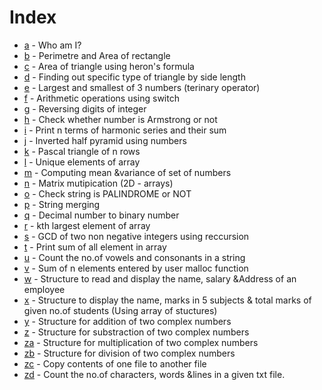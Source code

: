 # Index

+ [a](code/a.c) - Who am I?
+ [b](code/b.c) - Perimetre and Area of rectangle
+ [c](code/c.c) - Area of triangle using heron's formula
+ [d](code/d.c) - Finding out specific type of triangle by side length
+ [e](code/e.c) - Largest and smallest of 3 numbers (terinary operator)
+ [f](code/f.c) - Arithmetic operations using switch
+ [g](code/g.c) - Reversing digits of integer
+ [h](code/h.c) - Check whether number is Armstrong or not
+ [i](code/i.c) - Print n terms of harmonic series and their sum
+ [j](code/j.c) - Inverted half pyramid using numbers
+ [k](code/k.c) - Pascal triangle of n rows
+ [l](code/l.c) - Unique elements of array
+ [m](code/m.c) - Computing mean &variance of set of numbers
+ [n](code/n.c) - Matrix mutipication (2D - arrays)
+ [o](code/o.c) - Check string is PALINDROME or NOT
+ [p](code/p.c) - String merging
+ [q](code/q.c) - Decimal number to binary number
+ [r](code/r.c) - kth largest element of array
+ [s](code/s.c) - GCD of two non negative integers using reccursion
+ [t](code/t.c) - Print sum of all element in array
+ [u](code/u.c) - Count the no.of vowels and consonants in a string
+ [v](code/v.c) - Sum of n elements entered by user malloc function
+ [w](code/w.c) - Structure to read and display the name, salary &Address of an employee
+ [x](code/x.c) - Structure to display the name, marks in 5 subjects & total marks of given no.of students (Using array of stuctures)
+ [y](code/y.c) - Structure for addition of two complex numbers
+ [z](code/z.c) - Structure for substraction of two complex numbers
+ [za](code/za.c) - Structure for multiplication of two complex numbers
+ [zb](code/zb.c) - Structure for division of two complex numbers
+ [zc](code/zc.c) - Copy contents of one file to another file
+ [zd](code/zd.c) - Count the no.of characters, words &lines in a given txt file.